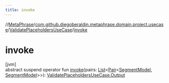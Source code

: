 ```yaml
---
title: invoke
---
```

//[MetaPhrase](../../../index.html)/[com.github.diegoberaldin.metaphrase.domain.project.usecase](../index.html)/[ValidatePlaceholdersUseCase](index.html)/[invoke](invoke.html)



# invoke



[jvm]\
abstract suspend operator fun [invoke](invoke.html)(pairs: [List](https://kotlinlang.org/api/latest/jvm/stdlib/kotlin.collections/-list/index.html)&lt;[Pair](https://kotlinlang.org/api/latest/jvm/stdlib/kotlin/-pair/index.html)&lt;[SegmentModel](../../com.github.diegoberaldin.metaphrase.domain.project.data/-segment-model/index.html), [SegmentModel](../../com.github.diegoberaldin.metaphrase.domain.project.data/-segment-model/index.html)&gt;&gt;): [ValidatePlaceholdersUseCase.Output](-output/index.html)




